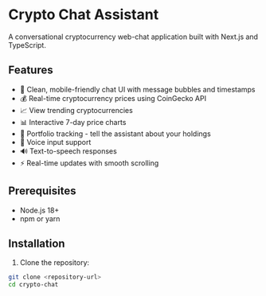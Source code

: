 # Crypto Chat Assistant

A conversational cryptocurrency web-chat application built with Next.js and TypeScript.

## Features

- 💬 Clean, mobile-friendly chat UI with message bubbles and timestamps
- 💰 Real-time cryptocurrency prices using CoinGecko API
- 📈 View trending cryptocurrencies
- 📊 Interactive 7-day price charts
- 💼 Portfolio tracking - tell the assistant about your holdings
- 🎤 Voice input support
- 🔊 Text-to-speech responses
- ⚡ Real-time updates with smooth scrolling

## Prerequisites

- Node.js 18+ 
- npm or yarn

## Installation

1. Clone the repository:
```bash
git clone <repository-url>
cd crypto-chat